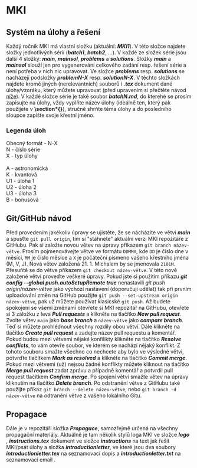 # MKI

## Systém na úlohy a řešení

Každý ročník MKI má vlastní složku (aktuální: ***MKI1***). V této složce najdete složky jednotlivých sérií (***batch1***, ***batch2***, ...). V každé ze složek série jsou další 4 složky: ***main***, ***mainsol***, ***problems*** a ***solutions***. Složky ***main*** a ***mainsol*** slouží jen pro vygenerování celkového zadání resp. řešení série a není potřeba  v nich nic upravovat. Ve složce ***problems*** resp. ***solutions*** se nacházejí podsložky ***problemN-X*** resp. ***solutionN-X***. V těchto složkách najdete kromě jiných (nerelevantních) souborů i ***.tex*** dokument dané úlohy/vzoráku, který můžete upravovat (před upravením si přečtěte návod [níže](https://github.com/AtjovDavid/MKI/tree/2101V#gitgithub-n%C3%A1vod)). V každé složce série je také soubor ***batchN.md***, do kterehé se prosím zapisujte na úlohy, vždy vyplňte název úlohy (ideálně ten, který pak použijete v **\section\*{}**), stručně shrňte téma úlohy a do posledního sloupce zapište svoje křestní jméno.

### Legenda úloh

Obecný formát - N-X\
N - číslo série\
X - typ úlohy\
\
A - astronomická\
K - kvantová\
U1 - úloha 1\
U2 - úloha 2\
U3 - úloha 3\
B - bonusová

## Git/GitHub návod

Před provedením jakékoliv úpravy se ujistěte, že se nácházíte ve větvi ***main*** a spusťte `git pull origin`, tím si "stáhnete" aktuální verzi MKI repozitáře z GitHubu. Pak si založte novou větev na úpravy příkazem `git branch název-větve`. Prosím pojmenovávejte větve ve formátu `DDMMX`, kde `DD` je číslo dne v měsíci, `MM` je číslo měsíce a `X` je počáteční písmeno vašeho křestního jména (M, V, J). Nová větev založená 21. 1. Michalem by se jmenovala `2101M`. Přesuňtě se do větve příkazem `git checkout název-větve`. V této nově založené větvi proveďte veškeré úpravy. Pokud jste si použitím příkazu ***git config --global push.autoSetupRemote true*** nenastavili *git push origin/název-větve* jako výchozí nastavení (doporučuji udělat) tak při prvním uploadování změn na GitHub použijte `git push --set-upstream origin název-větve`, pak už můžete používat klasicské `git push`. Až budete spokojeni se všemi změnami otevřete si MKI repozitář na GitHubu, otevřete si 3 záložku z leva ***Pull requests*** a klikněte na tlačítko ***New pull request***. Zvolte větev `main` jako ***base branch*** a `název-větve` jako ***compare branch***. Teď si můžete prohlédnout všechny rozdíly obou větví. Dále klikněte na tlačítko ***Create pull request*** a zadejte název pull requestu a komentář. Pokud budou mezi větvemi nějaké konfilikty klikněte na tlačítko ***Resolve conflicts***, to vám otevře soubor, ve kterém se nachází nějaký konflikt. Z tohoto souboru smažte všechno co nechcete aby bylo ve výsledné větvi, potvrďte tlačítkem ***Mark as resolved*** a klikněte na tlačítko ***Commit merge***. Pokud mezi větvemi (už) nejsou žádné konflikty můžete kliknout na tlačítko ***Merge pull request*** zadat zprávu a případně komentář a potvrdil pull request tlačítkem ***Confirm merge***. Po spojení větví smažte větev na úpravy kliknutím na tlačítko ***Delete branch***. Po odstranění větve z GitHubu také použijte příkaz `git branch --delete název-větve`, nebo `git branch -d název-větve` na odtranění větve z vašeho lokálního Gitu.

## Propagace

Dále je v repozitáři složka ***Propagace***, samozřejmě určená na všechny propagační materiály. Aktuálně je tam několik stylů loga MKI ve složce ***logo*** , ***instructions.tex*** dokument ve složce ***instructions*** na text jak řešit MKI/psát úlohy a složka ***introductionletter***, ve které jsou dva soubory ***introductionletter.tex*** na seznamovací dopis a ***introductionletter.txt*** na seznamovací email .
